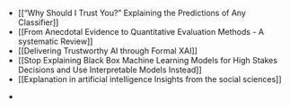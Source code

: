 + [[“Why Should I Trust You?” Explaining the Predictions of Any Classifier]]
+ [[From Anecdotal Evidence to Quantitative Evaluation Methods - A systematic Review]]
+ [[Delivering Trustworthy AI through Formal XAI]]
+ [[Stop Explaining Black Box Machine Learning Models for High Stakes Decisions and Use Interpretable Models Instead]]
+ [[Explanation in artificial intelligence  Insights from the social sciences]]


* 
